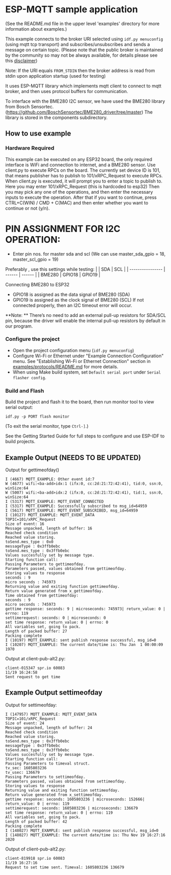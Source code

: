 # ESP-MQTT sample application
(See the README.md file in the upper level 'examples' directory for more information about examples.)

This example connects to the broker URI selected using `idf.py menuconfig` (using mqtt tcp transport) and  subscribes/unsubscribes and sends a message on certain topic.
(Please note that the public broker is maintained by the community so may not be always available, for details please see this [disclaimer](https://iot.eclipse.org/getting-started/#sandboxes))

Note: If the URI equals `FROM_STDIN` then the broker address is read from stdin upon application startup (used for testing)

It uses ESP-MQTT library which implements mqtt client to connect to mqtt broker, and then uses protocol buffers for communication.

To interface with the BME280 I2C sensor, we have used the BME280 library from Bosch Sensortec. (https://github.com/BoschSensortec/BME280_driver/tree/master)
The library is stored in the components subdirectory.
## How to use example

### Hardware Required

This example can be executed on any ESP32 board, the only required interface is WiFi and connection to internet, and a BME280 sensor.
Use client.py to execute RPCs on the board.
The currently set device ID is 101, that means publisher has to publish to 101/xRPC_Request to execute RPCs.
When client.py is executed, it will prompt you to enter a topic to publish to. Here you may enter 101/xRPC_Request (this is hardcoded to esp32)
Then you may pick any one of the operations, and then enter the necessary inputs to execute the operation.
After that if you want to continue, press CTRL+C(WIN) / CMD + C(MAC) and then enter whether you want to continue or not (y/n). 
# PIN ASSIGNMENT FOR I2C OPERATION:
* Enter pin nos. for master sda and scl (We can use master_sda_gpio = 18, master_scl_gpio = 19) 

Preferably , use this settings while testing:
|                  | SDA    | SCL    |
| ---------------- | ------ | ------ |
| BME280           | GPIO18 | GPIO19 |

 Connecting BME280 to ESP32
  - GPIO18 is assigned as the data signal of BME280 (SDA)
  - GPIO19 is assigned as the clock signal of BME280 (SCL)
If not connected properly, then an I2C timeout error will occur. 

**Note: ** There’s no need to add an external pull-up resistors for SDA/SCL pin, because the driver will enable the internal pull-up resistors by default in our program.

### Configure the project

* Open the project configuration menu (`idf.py menuconfig`)
* Configure Wi-Fi or Ethernet under "Example Connection Configuration" menu. See "Establishing Wi-Fi or Ethernet Connection" section in [examples/protocols/README.md](../../README.md) for more details.
* When using Make build system, set `Default serial port` under `Serial flasher config`.

### Build and Flash

Build the project and flash it to the board, then run monitor tool to view serial output:

```
idf.py -p PORT flash monitor
```

(To exit the serial monitor, type ``Ctrl-]``.)

See the Getting Started Guide for full steps to configure and use ESP-IDF to build projects.

## Example Output (NEEDS TO BE UPDATED)
Output for gettimeofday()

```
I (4667) MQTT_EXAMPLE: Other event id:7
W (4677) wifi:<ba-add>idx:1 (ifx:0, cc:2d:21:72:42:41), tid:0, ssn:0, winSize:64
W (5007) wifi:<ba-add>idx:2 (ifx:0, cc:2d:21:72:42:41), tid:1, ssn:0, winSize:64
I (5317) MQTT_EXAMPLE: MQTT_EVENT_CONNECTED
I (5317) MQTT_EXAMPLE: Successfully subscribed to msg_id=64959
I (5617) MQTT_EXAMPLE: MQTT_EVENT_SUBSCRIBED, msg_id=64959
I (10127) MQTT_EXAMPLE: MQTT_EVENT_DATA
TOPIC=101/xRPC_Request
Size of event: 16 
Message unpacked, length of buffer: 16  
Reached check condition 
Reached value storing. 
toSend.mes_type : 0x0 
messageType : 0x3ffb0ebc 
toSend.mes_type : 0x3ffb0ebc 
Values succesfully set by message type. 
Starting function call: 
Passing Parameters to gettimeofday. 
Parameters passed, values obtained from gettimeofday. 
Storing values to response 
seconds : 9
micro seconds : 745973 
Returning value and exiting function gettimeofday. 
Return value generated from x_gettimeofday. 
Time obtained from gettimeofday: 
seconds : 9
micro seconds : 745973 
gettime response: seconds: 9 | microseconds: 745973| return_value: 0 | errno: 119 
settimerequest: seconds: 0 | microseconds: 0 
set time response: return_value: 0 | errno: 0 
All variables set, going to pack. 
Length of packed buffer: 27 
Packing complete 
I (10197) MQTT_EXAMPLE: sent publish response successful, msg_id=0
I (10207) MQTT_EXAMPLE: The current date/time is: Thu Jan  1 00:00:09 1970 
```
Output at client-pub-alt2.py:
```
client-015347 spr.io 60083
11/19 16:24:58
Sent request to get time
```
## Example Output settimeofday
Output for settimeofday:
```
I (147957) MQTT_EXAMPLE: MQTT_EVENT_DATA
TOPIC=101/xRPC_Request
Size of event: 24 
Message unpacked, length of buffer: 24  
Reached check condition 
Reached value storing. 
toSend.mes_type : 0x3ffb0ebc 
messageType : 0x3ffb0ebc 
toSend.mes_type : 0x3ffb0ebc 
Values succesfully set by message type. 
Starting function call: 
Passing Parameters to timeval struct. 
tv_sec: 1605803236 
tv_usec: 136679 
Passing Parameters to settimeofday. 
Parameters passed, values obtained from settimeofday. 
Storing values to response 
Returning value and exiting function settimeofday. 
Return value generated from x_settimeofday. 
gettime response: seconds: 1605803236 | microseconds: 152666| return_value: 0 | errno: 119 
settimerequest: seconds: 1605803236 | microseconds: 136679 
set time response: return_value: 0 | errno: 119 
All variables set, going to pack. 
Length of packed buffer: 42 
Packing complete 
I (148027) MQTT_EXAMPLE: sent publish response successful, msg_id=0
I (148027) MQTT_EXAMPLE: The current date/time is: Thu Nov 19 16:27:16 2020 
```
Output of client-pub-alt2.py:
```
client-819918 spr.io 60083
11/19 16:27:16
Request to set time sent. Timeval: 1605803236 136679
```

